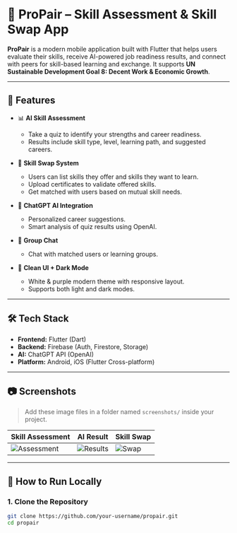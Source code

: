 # 💼 ProPair – Skill Assessment & Skill Swap App

**ProPair** is a modern mobile application built with Flutter that helps users evaluate their skills, receive AI-powered job readiness results, and connect with peers for skill-based learning and exchange. It supports **UN Sustainable Development Goal 8: Decent Work & Economic Growth**.

---

## 🚀 Features

- 📊 **AI Skill Assessment**
  - Take a quiz to identify your strengths and career readiness.
  - Results include skill type, level, learning path, and suggested careers.

- 🔁 **Skill Swap System**
  - Users can list skills they offer and skills they want to learn.
  - Upload certificates to validate offered skills.
  - Get matched with users based on mutual skill needs.

- 🧠 **ChatGPT AI Integration**
  - Personalized career suggestions.
  - Smart analysis of quiz results using OpenAI.

- 💬 **Group Chat**
  - Chat with matched users or learning groups.

- 📱 **Clean UI + Dark Mode**
  - White & purple modern theme with responsive layout.
  - Supports both light and dark modes.

---

## 🛠️ Tech Stack

- **Frontend:** Flutter (Dart)
- **Backend:** Firebase (Auth, Firestore, Storage)
- **AI:** ChatGPT API (OpenAI)
- **Platform:** Android, iOS (Flutter Cross-platform)

---

## 📷 Screenshots

> Add these image files in a folder named `screenshots/` inside your project.

| Skill Assessment | AI Result | Skill Swap |
|------------------|-----------|------------|
| ![Assessment](screenshots/quiz.png) | ![Results](screenshots/results.png) | ![Swap](screenshots/skillswap.png) |

---

## 🧪 How to Run Locally

### 1. Clone the Repository

```bash
git clone https://github.com/your-username/propair.git
cd propair
